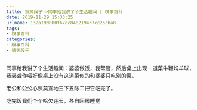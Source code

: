 ```yaml
---
title: 搞笑段子->同事给我讲了个生活趣闻 | 糗事百科
date: 2019-11-29 15:33:25
urlname: 132a19d0b0f67ec848219437cc25cba8
tags: 
- 糗事百科
categories:
- 糗事百科
- 搞笑段子
---
```

同事给我讲了个生活趣闻：婆婆做饭，我帮厨，然后桌上出现一道菜牛鞭炖羊球，我装聋作哑好像桌上没有这道菜似的和婆婆只吃别的菜。

老公和公公心照莫宣地三下五除二把它吃完了。

吃完饭我们个个哈欠连天，各自回房睡觉


